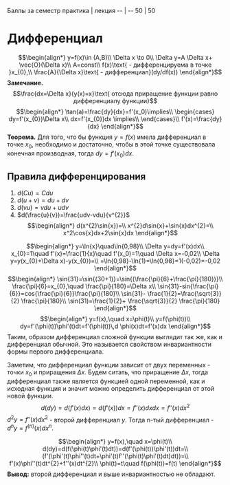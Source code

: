 Баллы за семестр
практика | лекция
-- | --
50 | 50
# Дифференциал
$$\begin{align*}
y=f(x)\in (A,B)\\
\Delta x \to 0\\
\Delta y=A \Delta x+ \vec{O}(\Delta x)\\
A=const\\
f(x)\text{ - дифференцируема в точке }x_{0},\\
\frac{A}{\Delta x}\text{ - дифференциал}(dy/df(x))
\end{align*}$$
**Замечание.**
$$\frac{dx=\Delta x}{y(x)=x}\text{ отсюда приращение функции равно дифференциалу функции}$$
$$\begin{align*}
\tan(a)=\frac{dy}{dx}=f'(x_0)\implies\\
\begin{cases}
dy=f'(x_{0})\Delta x\\
dx=f'(x_{0})dx \implies\\
\end{cases}\\
f'(x)=\frac{dy}{dx}
\end{align*}$$
**Теорема.**
Для того, что бы функция $y=f(x)$ имела дифференциал в точке $x_0$, необходимо и достаточно, чтобы в этой точке существовала конечная производная, тогда $dy=f'(x_0)dx$.

## Правила дифференцирования
1. $d(Cu)=Cdu$ 
2. $d(u+v)=du+dv$
3. $d(vu)=vdu+udv$
4. $d(\frac{u}{v})=\frac{udv-vdu}{v^{2}}$
$$\begin{align*}
d(x^{2}\sin{x})=\\
x^{2}d\sin{x}+\sin{x}dx^{2}=\\
x^2\cos{x}dx+2\sin{x}dx
\end{align*}$$

$$\begin{align*}
y=\ln{x}\quad\ln{0,98}\\
\Delta y=dy=f'(x)dx\\
x_{0}=1\quad f'(x)=\frac{1}{x}\quad f'(x_0)=1\quad
\Delta x=-0,02\\
\Delta y=y(x_{0}+\Delta x)-y(x_{0})=\\
=\ln{0,98}-\ln{1}=\ln{0,98}=1(-0,02)=-0,02
\end{align*}$$
$$\begin{align*}
\sin{31}=\sin{(30+1)}=\sin{(\frac{\pi}{6}+\frac{\pi}{180})}\\
\frac{\pi}{6}=x_{0},\quad \frac{\pi}{180}=\Delta x\\
\sin{31}-sin{\frac{\pi}{6}}=cos{\frac{\pi}{6}}\frac{\pi}{180}\\
\sin{31}- \frac{1}{2}=\frac{\sqrt{3}}{2} \frac{\pi}{180}\\
\sin(31)=\frac{1}{2}+ \frac{\sqrt{3}}{2} \frac{\pi}{180}
\end{align*}$$
$$\begin{align*}
y=f(x),\quad x=\phi(t)\\
y=f(\phi(t))\\
dy=f'(\phi(t))\phi'(t)dt=f'(\phi(t))\,d \phi(x)dt=f'(x)dx
\end{align*}$$
Таким, образом дифференциал сложной функции выглядит так же, как и дифференциал обычной. Это называется свойством инвариантности формы первого дифференциала.

Заметим, что дифференциал функции зависит от двух переменных - точки $x_0$ и приращения $\Delta x$. Будем ситать, что приращение $\Delta x$, тогда дифференциал также является функцией одной переменной, как и исходная функция и значит можно определить дифференциал от этой новой функции.
$$d(dy)=d(f'(x)dx)=d(f'(x))dx=f''(x)dxdx=f''(x)dx^{2}$$
$d^{2}y=f''(x)dx^2$ - второй дифференциал $y$. Тогда n-тый дифференциал - $d^{n}y=f^{(n)}(x)dx^n$.

$$\begin{align*}
y=f(x),\quad x=\phi(t)\\
d(dy)=d(f(\phi(t)\phi'(t)dt))=d(f'(\phi(t))\phi'(t))dt=\\
(f'(\phi'(t)\phi''(t)dt+\phi'(t)f''(\phi(t)\phi'(t)dt)dt))=\\
f'(x)\phi''(t)dt^{2}+f''(x)dt^{2}\\
\phi(t)=t\quad f(\phi(t))=f(t)
\end{align*}$$
**Вывод:** второй дифференциал и выше инвариантностью не обладают.